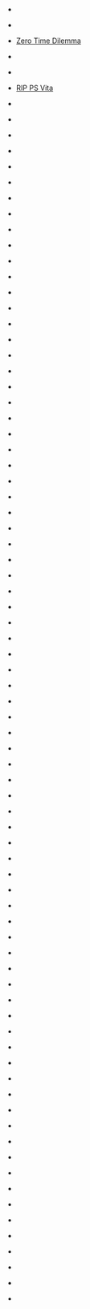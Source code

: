 
- [](/2020/08/g18o8f5/)

- [](/2020/08/g18ibyv/)

- [Zero Time Dilemma](/2019/03/zero-time-dilemma/)

- [](/2019/03/b2g10r/)

- [](/2019/03/eisfo6c/)

- [RIP PS Vita](/2019/03/rip-ps-vita/)

- [](/2018/06/e1fdfz9/)

- [](/2016/07/d4zcc8k/)

- [](/2014/11/2lympm/)

- [](/2014/09/2fpxl8/)

- [](/2014/08/2dt1zd/)

- [](/2014/06/28srpb/)

- [](/2014/06/ci4sjxv/)

- [](/2014/04/ch5ib5f/)

- [](/2014/04/cgzyu01/)

- [](/2014/04/cgw586j/)

- [](/2014/04/cgr1v97/)

- [](/2014/04/22jh91/)

- [](/2014/04/cgl90yk/)

- [](/2014/04/cglc6j1/)

- [](/2014/02/cffkyft/)

- [](/2013/12/1u0sad/)

- [](/2013/12/cedgaz6/)

- [](/2013/12/1tjkv0/)

- [](/2013/12/cdxr6rt/)

- [](/2013/12/cdvvyuu/)

- [](/2013/11/cdfjs6u/)

- [](/2013/11/cd4dq46/)

- [](/2013/10/ccvh53o/)

- [](/2013/10/ccm2iln/)

- [](/2013/09/1n6nn7/)

- [](/2013/09/1mx5uu/)

- [](/2013/09/ccd58w5/)

- [](/2013/09/1mhsw6/)

- [](/2013/09/cc9h747/)

- [](/2013/09/cc66fl3/)

- [](/2013/09/cbz5lcu/)

- [](/2013/09/cbz5p59/)

- [](/2013/08/cbxtkyp/)

- [](/2013/08/cbxiamv/)

- [](/2013/08/cbwqm3e/)

- [](/2013/08/cbvmg9h/)

- [](/2013/08/cbrq9yh/)

- [](/2013/08/cbfmgg3/)

- [](/2013/08/1jfshf/)

- [](/2013/07/cb1r8f0/)

- [](/2013/07/cavsjlt/)

- [](/2013/07/cath3kq/)

- [](/2013/06/canu2yq/)

- [](/2013/06/canvf5n/)

- [](/2013/06/calx7jb/)

- [](/2013/06/cajd1mi/)

- [](/2013/06/cahfwbr/)

- [](/2013/06/cafvm2v/)

- [](/2013/06/caf9glm/)

- [](/2013/06/1fky1b/)

- [](/2013/06/cab94au/)

- [](/2013/06/caaj2ia/)

- [](/2013/05/ca79ngz/)

- [](/2013/05/ca79wdy/)

- [](/2013/05/1e678r/)

- [](/2013/05/c9wppwf/)

- [](/2013/05/c9wr7pv/)

- [](/2013/05/c9uef27/)

- [](/2013/04/c9gwto7/)

- [](/2013/04/c9gx063/)

- [](/2013/03/c95gm21/)

- [](/2013/03/c95k7up/)

- [](/2013/03/c95l4y9/)

- [](/2013/03/c95q3sb/)

- [](/2013/03/c934l8h/)

- [](/2013/03/c8rp2xt/)

- [](/2013/02/c8n7j8x/)

- [](/2013/02/c8kt36f/)

- [](/2013/02/c8kt65v/)

- [](/2013/02/194roe/)

- [](/2013/02/c8gwhcc/)

- [](/2013/02/c8h2j0n/)

- [](/2013/02/c8go825/)

- [](/2013/02/c8f30at/)

- [](/2013/02/c87gw9d/)

- [](/2012/12/1423kc/)

- [](/2012/11/c70qu6s/)
